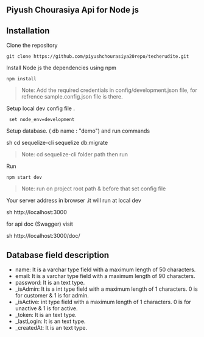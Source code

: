 ## Piyush Chourasiya Api for Node js

## Installation

Clone the repository

    git clone https://github.com/piyushchourasiya20repo/techerudite.git

Install Node js the dependencies using npm

    npm install

> Note: Add the required credentials in config/development.json file, for refrence sample.config.json file is there.

Setup local dev config file .

     set node_env=development

Setup database. ( db name : "demo") and run commands

sh
cd sequelize-cli
sequelize db:migrate

> Note: cd sequelize-cli folder path then run 

Run

    npm start dev

> Note: run on project root path  & before that set config file

Your server address in browser .it will run at local dev

sh
http://localhost:3000

for api doc (Swagger) visit

sh
http://localhost:3000/doc/

## Database field description

-   name: It is a varchar type field with a maximum length of 50 characters.
-   email: It is a varchar type field with a maximum length of 90 characters.
-   password: It is an text type.
-   _isAdmin: It is a int type field with a maximum length of 1 characters. 0 is for customer & 1 is for admin.
-   _isActive: int type field with a maximum length of 1 characters. 0 is for unactive & 1 is for active.
-   _token: It is an text type.
-   _lastLogin: It is an text type.
-   _createdAt:  It is an text type.
